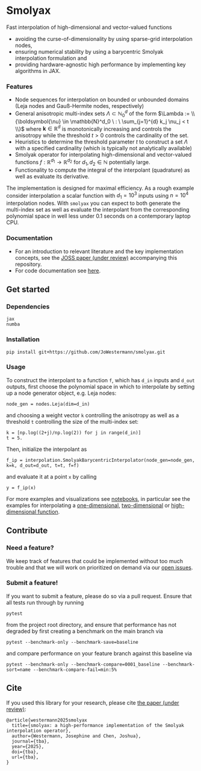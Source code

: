 # Smolyax

Fast interpolation of high-dimensional and vector-valued functions
- avoiding the curse-of-dimensionality by using sparse-grid interpolation nodes,
- ensuring numerical stability by using a barycentric Smolyak interpolation formulation and
- providing hardware-agnostic high performance by implementing key algorithms in JAX.

### Features
- Node sequences for interpolation on bounded or unbounded domains (Leja nodes and Gauß-Hermite nodes, respectively)
- General anisotropic multi-index sets $\Lambda \subset \mathbb{N}^d_0$ of the form
$\Lambda := \\{\boldsymbol{\nu} \in \mathbb{N}^d_0  \ : \ \sum_{j=1}^{d} k_j \nu_j < t \\}$
where $\boldsymbol{k}\in \mathbb{R}^{d}$ is monotonically increasing and controls the anisotropy
while the threshold $t > 0$ controls the cardinality of the set.
- Heuristics to determine the threshold parameter $t$ to construct a set $\Lambda$ with a specified cardinality (which is typically not analytically available)
- Smolyak operator for interpolating high-dimensional and vector-valued functions
$f : \mathbb{R}^{d_1} \to \mathbb{R}^{d_2}$ for $d_1, d_2 \in \mathbb{N}$ potentially large.
- Functionality to compute the integral of the interpolant (quadrature) as well as evaluate its derivative.

The implementation is designed for maximal efficiency.
As a rough example consider interpolation a scalar function with $d_1 = 10^3$ inputs using $n = 10^4$ interpolation nodes.
With `smolyax` you can expect to both generate the multi-index set
as well as evaluate the interpolant from the corresponding polynomial space
in well less under $0.1$ seconds on a contemporary laptop CPU.

### Documentation

- For an introduction to relevant literature and the key implementation concepts, see the [JOSS paper (under review)](https://github.com/JoWestermann/smolyax/blob/main/paper/paper.md) accompanying this repository.
- For code documentation see [here](https://github.com/JoWestermann/smolyax/tree/main/docs).

## Get started

### Dependencies

```
jax
numba
```

### Installation

```
pip install git+https://github.com/JoWestermann/smolyax.git
```

### Usage

To construct the interpolant to a function `f`, which has `d_in` inputs and `d_out` outputs,
first choose the polynomial space in which to interpolate
by setting up a node generator object, e.g. Leja nodes:
```
node_gen = nodes.Leja(dim=d_in)
```
and choosing a weight vector `k` controlling the anisotropy as well as a threshold `t` controlling the size of
the multi-index set:
```
k = [np.log((2+j)/np.log(2)) for j in range(d_in)]
t = 5.
```
Then, initialize the interpolant as
```
f_ip = interpolation.SmolyakBarycentricInterpolator(node_gen=node_gen, k=k, d_out=d_out, t=t, f=f)
```
and evaluate it at a point `x` by calling
```
y = f_ip(x)
```

For more examples and visualizations see [notebooks](https://github.com/JoWestermann/smolyax/tree/main/notebooks),
in particular see the examples for interpolating a
[one-dimensional](https://github.com/JoWestermann/smolyax/blob/main/notebooks/smolyak_interpolation_1D.ipynb),
[two-dimensional](https://github.com/JoWestermann/smolyax/blob/main/notebooks/smolyak_interpolation_2D.ipynb)
or [high-dimensional function](https://github.com/JoWestermann/smolyax/blob/main/notebooks/smolyak_interpolation_high_D.ipynb).


## Contribute

### Need a feature?
We keep track of features that could be implemented without too much trouble
and that we will work on prioritized on demand via our
[open issues](https://github.com/JoWestermann/smolyax/issues?q=is%3Aissue%20state%3Aopen%20label%3Aenhancement).

### Submit a feature!
If you want to submit a feature, please do so via a pull request. Ensure that all tests run through by running
```
pytest
```
from the project root directory, and ensure that performance has not degraded by first creating a benchmark on the main branch via
```
pytest --benchmark-only --benchmark-save=baseline
```
and compare performance on your feature branch against this baseline via
```
pytest --benchmark-only --benchmark-compare=0001_baseline --benchmark-sort=name --benchmark-compare-fail=min:5%
```

## Cite

If you used this library for your research, please cite [the paper (under review)]():

```
@article{westermann2025smolyax
  title={smolyax: a high-performance implementation of the Smolyak interpolation operator},
  author={Westermann, Josephine and Chen, Joshua},
  journal={tba},
  year={2025},
  doi={tba},
  url={tba},
}
```
